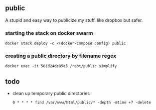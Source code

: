 ## public

A stupid and easy way to publicize my stuff. like dropbox but safer.

### starting the stack on docker swarm
```
docker stack deploy -c <(docker-compose config) public
```

### creating a public directory by filename regex
```
docker exec -it 581d24de85e5 /root/public simplify
```

## todo

* clean up temporary public directories
    ```
    0 * * * * find /var/www/html/public/* -depth -mtime +7 -delete
    ```
